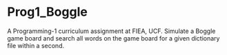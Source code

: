 # Prog1_Boggle
A Programming-1 curriculum assignment at FIEA, UCF. Simulate a Boggle game board and search all words on the game board for a given dictionary file within a second.
